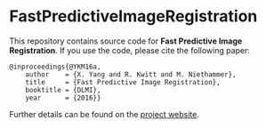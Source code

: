 # FastPredictiveImageRegistration

This repository contains source code for
**Fast Predictive Image Registration**. If you
use the code, please cite the following paper:

  ```
  @inproceedings{@YKM16a,
      author    = {X. Yang and R. Kwitt and M. Niethammer},
      title     = {Fast Predictive Image Registration},
      booktitle = {DLMI},
      year      = {2016}}
  ```

Further details can be found on the
[project website](https://rkwitt.github.io/FastPredictiveImageRegistration/).
